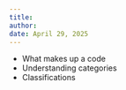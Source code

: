 ```yaml
---
title: 
author: 
date: April 29, 2025
---
```


- What makes up a code
- Understanding categories
- Classifications
